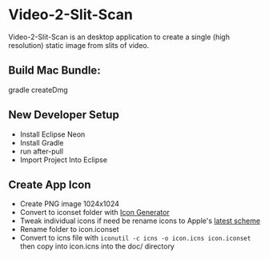 # Video-2-Slit-Scan
Video-2-Slit-Scan is an desktop application to create a single (high resolution) static image from slits of video.

## Build Mac Bundle:
gradle createDmg

## New Developer Setup
 * Install Eclipse Neon
 * Install Gradle
 * run after-pull
 * Import Project Into Eclipse

## Create App Icon
 * Create PNG image 1024x1024
 * Convert to iconset folder with [Icon Generator](https://github.com/onmyway133/IconGenerator)
 * Tweak individual icons if need be
  rename icons to Apple's [latest scheme](https://developer.apple.com/library/content/documentation/GraphicsAnimation/Conceptual/HighResolutionOSX/Optimizing/Optimizing.html)
 * Rename folder to icon.iconset
 * Convert to icns file with
 `iconutil -c icns -o icon.icns icon.iconset`
  then copy into icon.icns into the doc/ directory
  
